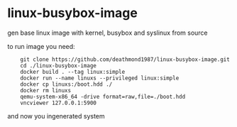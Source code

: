 # linux-busybox-image
gen base linux image with kernel, busybox and syslinux from source  
  
to run image you need:  
```
    git clone https://github.com/deathmond1987/linux-busybox-image.git  
    cd ./linux-busybox-image  
    docker build . --tag linux:simple  
    docker run --name linuxs --privileged linux:simple  
    docker cp linuxs:/boot.hdd ./  
    docker rm linuxs  
    qemu-system-x86_64 -drive format=raw,file=./boot.hdd  
    vncviewer 127.0.0.1:5900  
```
and now you ingenerated system
